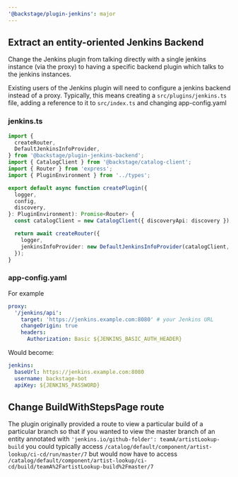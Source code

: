 ```yaml
---
'@backstage/plugin-jenkins': major
---
```


## Extract an entity-oriented Jenkins Backend

Change the Jenkins plugin from talking directly with a single jenkins instance (via the proxy) to having a specific
backend plugin which talks to the jenkins instances.

Existing users of the Jenkins plugin will need to configure a jenkins backend instead of a proxy.
Typically, this means creating a `src/plugins/jenkins.ts` file, adding a reference to it to `src/index.ts` and changing app-config.yaml

### jenkins.ts

```typescript
import {
  createRouter,
  DefaultJenkinsInfoProvider,
} from '@backstage/plugin-jenkins-backend';
import { CatalogClient } from '@backstage/catalog-client';
import { Router } from 'express';
import { PluginEnvironment } from '../types';

export default async function createPlugin({
  logger,
  config,
  discovery,
}: PluginEnvironment): Promise<Router> {
  const catalogClient = new CatalogClient({ discoveryApi: discovery });

  return await createRouter({
    logger,
    jenkinsInfoProvider: new DefaultJenkinsInfoProvider(catalogClient, config),
  });
}
```

### app-config.yaml

For example

```yaml
proxy:
  '/jenkins/api':
    target: 'https://jenkins.example.com:8080' # your Jenkins URL
    changeOrigin: true
    headers:
      Authorization: Basic ${JENKINS_BASIC_AUTH_HEADER}
```

Would become:

```yaml
jenkins:
  baseUrl: https://jenkins.example.com:8080
  username: backstage-bot
  apiKey: ${JENKINS_PASSWORD}
```

## Change BuildWithStepsPage route

The plugin originally provided a route to view a particular build of a particular branch so that if you wanted to view
the master branch of an entity annotated with `'jenkins.io/github-folder': teamA/artistLookup-build` you could typically
access `/catalog/default/component/artist-lookup/ci-cd/run/master/7` but would now have to access
`/catalog/default/component/artist-lookup/ci-cd/build/teamA%2FartistLookup-build%2Fmaster/7`
